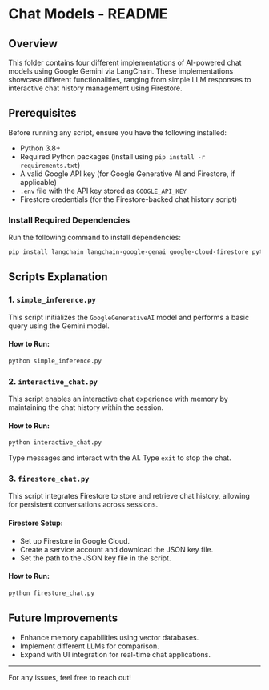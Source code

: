 # Chat Models - README

## Overview

This folder contains four different implementations of AI-powered chat models using Google Gemini via LangChain. These implementations showcase different functionalities, ranging from simple LLM responses to interactive chat history management using Firestore.

## Prerequisites

Before running any script, ensure you have the following installed:

- Python 3.8+
- Required Python packages (install using `pip install -r requirements.txt`)
- A valid Google API key (for Google Generative AI and Firestore, if applicable)
- `.env` file with the API key stored as `GOOGLE_API_KEY`
- Firestore credentials (for the Firestore-backed chat history script)

### Install Required Dependencies

Run the following command to install dependencies:

```sh
pip install langchain langchain-google-genai google-cloud-firestore python-dotenv
```

## Scripts Explanation

### 1. `simple_inference.py`

This script initializes the `GoogleGenerativeAI` model and performs a basic query using the Gemini model.

#### How to Run:

```sh
python simple_inference.py
```

### 2. `interactive_chat.py`

This script enables an interactive chat experience with memory by maintaining the chat history within the session.

#### How to Run:

```sh
python interactive_chat.py
```

Type messages and interact with the AI. Type `exit` to stop the chat.

### 3. `firestore_chat.py`

This script integrates Firestore to store and retrieve chat history, allowing for persistent conversations across sessions.

#### Firestore Setup:

- Set up Firestore in Google Cloud.
- Create a service account and download the JSON key file.
- Set the path to the JSON key file in the script.

#### How to Run:

```sh
python firestore_chat.py
```

## Future Improvements

- Enhance memory capabilities using vector databases.
- Implement different LLMs for comparison.
- Expand with UI integration for real-time chat applications.

---

For any issues, feel free to reach out!

